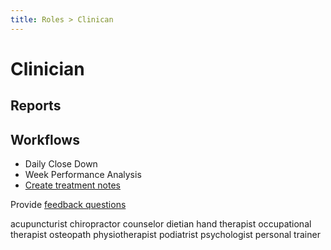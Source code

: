```yaml
---
title: Roles > Clinican
---
```


# Clinician

## Reports

## Workflows

- Daily Close Down
- Week Performance Analysis
- [Create treatment notes](http://docs.gensolve.com/help/gpm_uk/desktop/Videos/Conditions__Medical_Notes/How_to_Create_Daily_Notes.htm)

Provide [feedback questions](../../support/feedback-questions.md)

acupuncturist
chiropractor
counselor
dietian
hand therapist
occupational therapist
osteopath
physiotherapist
podiatrist
psychologist
personal trainer
